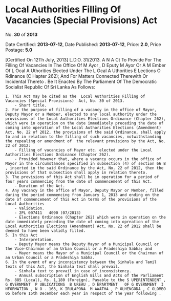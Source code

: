 # Local Authorities Filling Of Vacancies (Special Provisions) Act

No. **30** of **2013**

Date Certified: **2013-07-12**, Date Published: **2013-07-12**, Price: **2.0**, Price Postage: **5.0**

[Certified On 12Th July, 2013]
L.D.O. 31/2013.
A N  A Ct   To   Provide   For   The   Filling   Of   Vacancies   In   The   Office   Of M Ayor , D Eputy  M Ayor   Or   A  M Ember   Of  L Ocal  A Uthorities
Elected   Under   The  L Ocal  A Uthorities  E Lections  O Rdinance (C Hapter  262);  And   For   Matters   Connected   Therewith   Or
Incidental   Thereto .
Be It Enacted By The Parliament Of The Democratic Socialist Republic Of Sri Lanka As Follows:

    1. This Act may be cited as the  Local Authorities Filling of Vacancies (Special Provisions)  Act, No. 30 of 2013.
        - Short title.
    2. For the purpose of filling of a vacancy in the office of Mayor, Deputy Mayor or a Member, elected to any local authority under the provisions of the Local Authorities Elections Ordinance (Chapter 262), which were in operation on the date immediately preceding the date of coming into operation of the Local Authorities Elections (Amendment) Act, No. 22 of 2012, the provisions of the said Ordinance, shall apply to and in relation to the filling of such vacancies, notwithstanding the repealing or amendment of  the relevant provisions by the Act, No. 22 of 2012:
        - Filling of vacancies of Mayor etc. elected under the Local Authorities Elections Ordinance (Chapter 262).
        - Provided however that, where a vacancy occurs in the office of Mayor in the circumstances specified in subsection (4) of section 66 B , inserted in the said Ordinance by the Act, No. 22 of 2012, then the provisions of that subsection shall apply in relation thereto.
    3. The provisions of this Act shall be in operation for a period of four years commencing from the date of commencement of this Act.
        - Duration of the Act.
    4. Any vacancy in the office of Mayor, Deputy Mayor or Member, filled during the period commencing from January 1, 2013 and ending on the date of commencement of this Act in terms of the provisions of the Local Authorities
        - Validation.
        - 2PL 007411   4090 (07/2013)
        - Elections Ordinance (Chapter 262) which were in operation on the date immediately preceding the date of coming into opreation of the Local Authorities Elections (Amendment) Act, No. 22 of 2012 shall be deemed to have been validly filled.
    5. In this Act
        - Interpretation.
        - Deputy Mayor means the Deputy Mayor of a Municipal Council or the Vice-Chairman of an Urban Council or a Pradeshiya Sabha; and
        - Mayor means the Mayor of a Municipal Council or the Chairman of an Urban Council or a Pradeshiya Sabha.
    6. In the event of any inconsistency between the Sinhala and Tamil texts of this Act, the Sinhala text shall prevail.
        - Sinhala text to prevail in case of inconsistency.
        - Annual subscription of English Bills and Acts of the Parliament Rs. 885 (Local), Rs. 1,180 (Foreign), Payable to the S UPERINTENDENT , G OVERNMENT  P UBLICATIONS  B UREAU , D EPARTMENT   OF G OVERNMENT  I NFORMATION , N O . 163, K IRULAPONA  M AWATHA , P OLHENGODA , C OLOMBO  05 before 15th December each year in respect of the year following .
